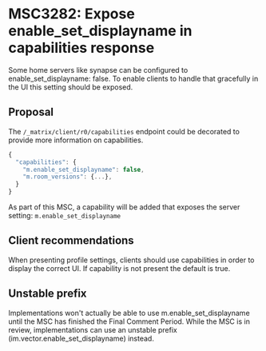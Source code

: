 # MSC3282: Expose enable_set_displayname in capabilities response 


Some home servers like synapse can be configured to enable_set_displayname: false. To enable clients to handle that gracefully in the UI this setting should be exposed.

## Proposal

The `/_matrix/client/r0/capabilities` endpoint could be decorated to provide more information on capabilities.
```javascript
{
  "capabilities": {
    "m.enable_set_displayname": false,
    "m.room_versions": {...},
  }
}
```
As part of this MSC, a capability will be added that exposes the server setting:
`m.enable_set_displayname`

## Client recommendations
When presenting profile settings, clients should use capabilities in order to display the correct UI.
If capability is not present the default is true.

## Unstable prefix
Implementations won't actually be able to use m.enable_set_displayname until the MSC has finished the Final Comment Period. While the MSC is in review, implementations can use an unstable prefix (im.vector.enable_set_displayname) instead.
